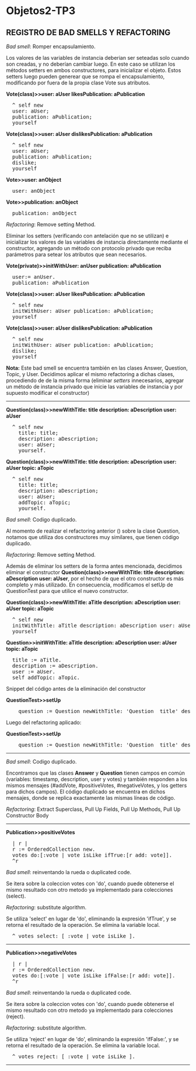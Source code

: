 # Objetos2-TP3 
<h2>REGISTRO DE BAD SMELLS Y REFACTORING</h2> 

<p><em>Bad smell</em>: Romper encapsulamiento. </p>
<p>Los valores de las variables de instancia deberian ser seteadas solo cuando son creadas, y no deberían cambiar luego.
En este caso se utilizan los métodos setters en ambos constructores, para inicializar el objeto. Estos setters luego pueden generear que se rompa el encapsulamiento, modificando por fuera de la propia clase Vote sus atributos. </p>
<strong>Vote(class)>>user: aUser likesPublication: aPublication</strong>
<pre>
  ^ self new
  user: aUser;
  publication: aPublication;
  yourself
</pre>

<strong>Vote(class)>>user: aUser dislikesPublication: aPublication</strong>
<pre>
  ^ self new
  user: aUser;
  publication: aPublication;
  dislike;
  yourself
</pre>

<strong>Vote>>user: anObject</strong>
<pre>
  user: anObject
</pre>

<strong>Vote>>publication: anObject</strong>
<pre>
  publication: anObject
</pre>

<p><em>Refactoring</em>: Remove setting Method. </p>
<p>Eliminar los setters (verificando con antelación que no se utilizan) e inicializar los valores de las variables de instancia directamente mediante el constructor, agregando un método con protocolo privado que reciba parámetros para setear los atributos que sean necesarios.</p>

<strong>Vote(private)>>initWithUser: anUser publication: aPublication</strong>
<pre>
  user:= anUser.
  publication: aPublication
</pre>

<strong>Vote(class)>>user: aUser likesPublication: aPublication</strong>
<pre>
  ^ self new
  initWithUser: aUser publication: aPublication;
  yourself
</pre>

<strong>Vote(class)>>user: aUser dislikesPublication: aPublication</strong>
<pre>
  ^ self new
  initWithUser: aUser publication: aPublication;
  dislike;
  yourself
</pre>

<p><strong>Nota:</strong> Este bad smell se encuentra también en las clases Answer, Question, Topic, y User. Decidimos aplicar el mismo refactoring a dichas clases, procediendo de de la misma forma (eliminar <em>setters</em> innecesarios, agregar un método de instancia privado que inicie las variables de instancia y por supuesto modificar el constructor) </p>

<hr>
<strong>Question(class)>>newWithTitle: title description: aDescription user: aUser</strong>
<pre>
  ^ self new
	title: title;
	description: aDescription;
	user: aUser;
	yourself.
</pre>

<strong>Question(class)>>newWithTitle: title description: aDescription user: aUser topic: aTopic</strong>
<pre>
  ^ self new
  	title: title;
	description: aDescription;
	user: aUser;
	addTopic: aTopic;
  	yourself.
</pre>

<p><em>Bad smell</em>: Codigo duplicado. </p>
<p>Al momento de realizar el refactoring anterior () sobre la clase Question, notamos que utiliza dos constructores muy similares, que tienen código duplicado.</p>
<p><em>Refactoring</em>: Remove setting Method. </p>
<p>Además de eliminar los setters de la forma antes mencionada, decidimos eliminar el constructor <strong>Question(class)>>newWithTitle: title description: aDescription user: aUser</strong>, por el hecho de que el otro constructor es más completo y más utilizado. En consecuencia, modificamos el setUp de QuestionTest para que utilice el nuevo constructor.</p>

<strong>Question(class)>>newWithTitle: aTitle description: aDescription user: aUser topic: aTopic</strong>
<pre>
  ^ self new
  initWithTitle: aTitle description: aDescription user: aUser topic: aTopic;
  yourself
</pre>

<strong>Question>>initWithTitle: aTitle description: aDescription user: aUser topic: aTopic</strong>
<pre>
  title := aTitle.
  description := aDescription.
  user := aUser.
  self addTopic: aTopic.
</pre>

<p>Snippet del código antes de la eliminación del constructor</p>
<strong>QuestionTest>>setUp</strong>
<pre>
    question := Question newWithTitle: 'Question  title' description: 'Question description' user: (User new) 
</pre>

<p>Luego del refactoring aplicado:</p>
<strong>QuestionTest>>setUp</strong>
<pre>
    question := Question newWithTitle: 'Question  title' description: 'Question description' user: (User new) topic: (Topic new)
</pre>

<hr>

<p><em>Bad smell</em>: Codigo duplicado. </p>
<p> Encontramos que las clases <strong>Answer</strong> y <strong>Question</strong> tienen campos en común (variables: timestamp, description, user y votes) y también responden a los mismos mensajes (#addVote, #positiveVotes, #negativeVotes, y los getters para dichos campos). El código duplicado se encuentra en dichos mensajes, donde se replica exactamente las mismas líneas de código. </p>

<p><em>Refactoring</em>: Extract Superclass, Pull Up Fields, Pull Up Methods, Pull Up Constructor Body</p>



<hr>
<strong>Publication>>positiveVotes</strong>
<pre>
  | r | 
  r := OrderedCollection new. 
  votes do:[:vote | vote isLike ifTrue:[r add: vote]]. 
  ^r
</pre>

<p><em>Bad smell</em>: reinventando la rueda o duplicated code.</p>
<p>Se itera sobre la coleccion votes con 'do', cuando puede obtenerse el mismo resultado con otro metodo ya implementado para colecciones (select). </p>
<p><em>Refactoring</em>: substitute algorithm.</p>
<p>Se utiliza 'select' en lugar de 'do', eliminando la expresión 'ifTrue', y se retorna el resultado de la operación. Se elimina la variable local. </p>
<pre>  ^ votes select: [ :vote | vote isLike ]. </pre>
<hr>

<strong>Publication>>negativeVotes</strong>
<pre>
  | r |
  r := OrderedCollection new.  
  votes do:[:vote | vote isLike ifFalse:[r add: vote]]. 
  ^r
</pre>

<p><em>Bad smell</em>: reinventando la rueda o duplicated code.</p>
<p>Se itera sobre la coleccion votes con 'do', cuando puede obtenerse el mismo resultado con otro metodo ya implementado para colecciones (reject). </p>
<p><em>Refactoring</em>: substitute algorithm.</p>
<p>Se utiliza 'reject' en lugar de 'do', eliminando la expresión 'ifFalse:', y se retorna el resultado de la operación. Se elimina la variable local. </p>
<pre>  ^ votes reject: [ :vote | vote isLike ]. </pre>
<hr>
 

